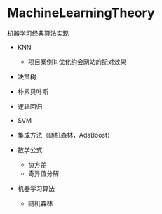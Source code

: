 # MachineLearningTheory
机器学习经典算法实现

- KNN
  + 项目案例1: 优化约会网站的配对效果
- 决策树
- 朴素贝叶斯
- 逻辑回归
- SVM
- 集成方法（随机森林，AdaBoost）



- 数学公式
  + 协方差
  + 奇异值分解
- 机器学习算法
  + 随机森林
